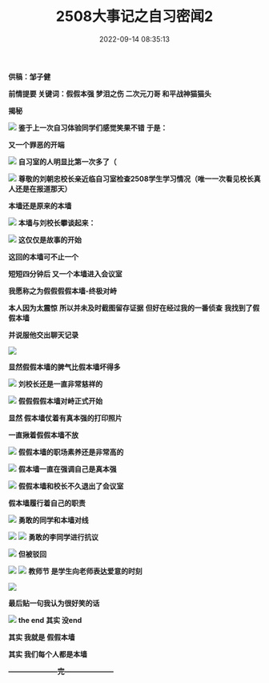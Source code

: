 ﻿---
title: 2508大事记之自习密闻2
date: 2022-09-14 08:35:13
tags: 中秋放假不停卷
---


**供稿：邹子健**


**前情提要 关键词：假假本强 梦泪之伤 二次元刀哥 和平战神猫猫头**


**揭秘**

![](https://pic.imgdb.cn/item/63800d1316f2c2beb1fbe15a.jpg)
**鉴于上一次自习体验同学们感觉笑果不错**
**于是：**

**又一个罪恶的开端**

![](https://pic.imgdb.cn/item/63800d2e16f2c2beb1fbf47b.jpg)
**自习室的人明显比第一次多了（**


![](https://pic.imgdb.cn/item/63800d4116f2c2beb1fc00d2.jpg)
**尊敬的刘朝忠校长亲近临自习室检查2508学生学习情况（唯一一次看见校长真人还是在报道那天）**

**本墙还是原来的本墙**

![](https://pic.imgdb.cn/item/63800d9016f2c2beb1fc3723.jpg)
**本墙与刘校长攀谈起来：**

![](https://pic.imgdb.cn/item/63800dab16f2c2beb1fc4c1f.jpg)
**这仅仅是故事的开始**

**这回的本墙可不止一个**

**短短四分钟后 又一个本墙进入会议室**

**我愿称之为假假假假本墙-终极对峙**

**本人因为太震惊**
**所以并未及时截图留存证据** 
**但好在经过我的一番侦查**
**我找到了假假本墙**

**并说服他交出聊天记录**


![](https://pic.imgdb.cn/item/63800dc616f2c2beb1fc5e1e.jpg)

**显然假假本墙的脾气比假本墙坏得多**

![](https://pic.imgdb.cn/item/63800de216f2c2beb1fc704f.jpg)
**刘校长还是一直非常慈祥的**

![](https://pic.imgdb.cn/item/63800e2f16f2c2beb1fc9fec.jpg)
**假假假假本墙对峙正式开始**

**显然 假本墙仗着有真本强的打印照片**
 
**一直揪着假假本墙不放**

![](https://pic.imgdb.cn/item/63800e6916f2c2beb1fcc320.jpg)
**假假本墙的职场素养还是非常高的**

![](https://pic.imgdb.cn/item/63800e7e16f2c2beb1fcd0be.jpg)
**假本墙一直在强调自己是真本强**

![](https://pic.imgdb.cn/item/63800ec816f2c2beb1fd0d59.jpg)
**假假本墙和校长不久退出了会议室**

**假本墙履行着自己的职责**

![](https://pic.imgdb.cn/item/63800ee516f2c2beb1fd2be7.jpg)
**勇敢的同学和本墙对线**

![](https://pic.imgdb.cn/item/63800efb16f2c2beb1fd42f7.jpg)
![](https://pic.imgdb.cn/item/63800f1516f2c2beb1fd5706.jpg)
**勇敢的李同学进行抗议**

![](https://pic.imgdb.cn/item/63800f3016f2c2beb1fda14a.jpg)
**但被驳回**

![](https://pic.imgdb.cn/item/63800f4316f2c2beb1fdaeda.jpg)
![](https://pic.imgdb.cn/item/63800f5316f2c2beb1fdb8ed.jpg)
**教师节 是学生向老师表达爱意的时刻**

![](https://pic.imgdb.cn/item/63800f6516f2c2beb1fdc613.jpg)

**最后贴一句我认为很好笑的话**

![](https://pic.imgdb.cn/item/63800f9516f2c2beb1fde92d.jpg)
**the end**
**其实 没end**

**其实 我就是 假假本墙**

**其实 我们每个人都是本墙**

**———————完———————**






